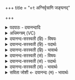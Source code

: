 +++
title = "०९ अग्निर्वृत्राणि जङ्घनद्"

+++
<details><summary>पदपाठः - दयानन्दादि</summary>

अ॒ग्निः। वृ॒त्राणि॑। ज॒ङ्घ॒न॒त्। द्र॒वि॒ण॒स्युः। विप॒न्यया॑। समि॑द्ध॒ इति॒ सम्ऽइ॑द्धः। शु॒क्रः। आहु॑त॒ इत्याऽहु॑तः। ९।
</details>

<details><summary>अधिमन्त्रम् (VC)</summary>

- अग्निर्देवता
- भरद्वाज ऋषिः
- गायत्री
- षड्जः
</details>

<details><summary>दयानन्द-सरस्वती (हि) - विषयः</summary>

मनुष्य सूर्य के तुल्य दोषों को विनाशे, इस विषय को अगले मन्त्र में कहा है ॥
</details>

<details><summary>दयानन्द-सरस्वती (हि) - पदार्थः</summary>

पदार्थान्वयभाषाः -  हे विद्वन् ! जैसे (समिद्धः) सम्यक् प्रदीप्त (शुक्रः) शीघ्रकारी (अग्निः) सूर्य्यादिरूप अग्नि (वृत्राणि) मेघ के अवयवों को (जङ्घनत्) शीघ्र काटता है, वैसे (द्रविणस्युः) अपने धन को चाहनेवाले (आहुतः) बुलाये हुए आप (विपन्यया) विशेष व्यवहार की युक्ति से दुष्टों को शीघ्र मारिये ॥९ ॥
</details>

<details><summary>दयानन्द-सरस्वती (हि) - भावार्थः</summary>

भावार्थभाषाः -  इस मन्त्र में वाचकलुप्तोपमालङ्कार है। जैसे व्यवहार का जाननेवाला पुरुष धन को पाके सत्कार को प्राप्त होकर दोषों को नष्ट करता है, वैसे सूर्य मेघ को ताड़ना देता है ॥९ ॥
</details>

<details><summary>दयानन्द-सरस्वती (सं) - विषयः</summary>

मनुष्यः सूर्यवद्दोषान् हन्यादित्याह ॥
</details>

<details><summary>दयानन्द-सरस्वती (सं) - पदार्थः</summary>

पदार्थान्वयभाषाः -  हे विद्वन् ! यथा समिद्धः शुक्रोऽग्निर्वृत्राणि जङ्घनत्, तथा द्रविणस्युराहुतो भवान् विपन्यया दुष्टान् भृशं हन्यात् ॥९ ॥
</details>

<details><summary>दयानन्द-सरस्वती (सं) - भावार्थः</summary>

भावार्थभाषाः -  अत्र वाचकलुप्तोपमालङ्कारः। यथा व्यवहारवित् पुरुषो धनं प्राप्य सत्कृतो भूत्वा दोषान् हन्ति, तथा सूर्यो मेघं ताडयति ॥९ ॥
</details>

<details><summary>सविता जोशी ← दयानन्दः (म) - भावार्थः</summary>

भावार्थभाषाः -  या मंत्रात वाचकलुप्तोपमालंकार आहे. जसा व्यवहारज्ञ पुरुष धन प्राप्त करून मान्यता मिळवितो व दोष नाहीसे करतो तसे सूर्य मेघांना हटवितो.
</details>